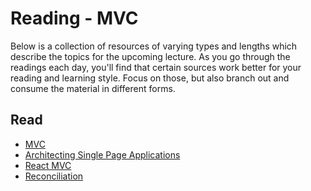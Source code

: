 # Reading - MVC

Below is a collection of resources of varying types and lengths which describe the topics for the upcoming lecture.  As you go through the readings each day, you'll find that certain sources work better for your reading and learning style. Focus on those, but also branch out and consume the material in different forms.

## Read
* [MVC](https://en.wikipedia.org/wiki/Model%E2%80%93view%E2%80%93controller)
* [Architecting Single Page Applications](https://hackernoon.com/architecting-single-page-applications-b842ea633c2e)
* [React MVC](https://blog.testdouble.com/posts/2019-11-04-react-mvc/)
* [Reconciliation](https://reactjs.org/docs/reconciliation.html)
